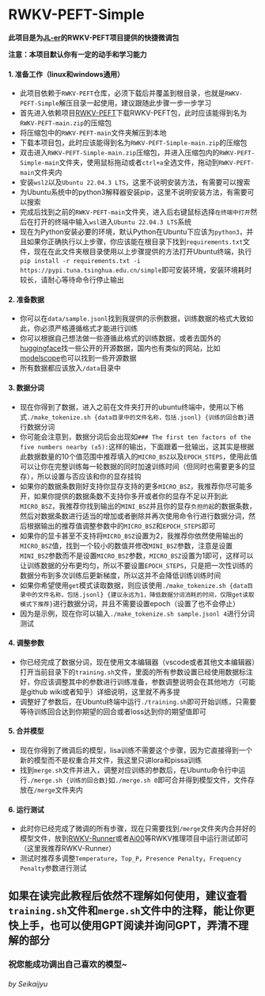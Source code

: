 # RWKV-PEFT-Simple

**此项目是为[JL-er](https://github.com/JL-er)的RWKV-PEFT项目提供的快捷微调包**

**注意：本项目默认你有一定的动手和学习能力**
#### 1. 准备工作（linux和windows通用）
* 此项目依赖于`RWKV-PEFT`仓库，必须下载后并覆盖到根目录，也就是`RWKV-PEFT-Simple`解压目录一起使用，建议跟随此步骤一步一步学习
* 首先进入依赖项目[RWKV-PEFT](https://github.com/Seikaijyu/RWKV-PEFT)下载RWKV-PEFT包，此时应该能得到名为`RWKV-PEFT-main.zip`的压缩包
* 将压缩包中的`RWKV-PEFT-main`文件夹解压到本地
* 下载本项目包，此时应该能得到名为`RWKV-PEFT-Simple-main.zip`的压缩包
* 双击进入`RWKV-PEFT-Simple-main.zip`压缩包，并进入压缩包内的`RWKV-PEFT-Simple-main`文件夹，使用鼠标拖动或者`ctrl+a`全选文件，拖动到`RWKV-PEFT-main`文件夹内
* 安装`wsl2`以及`Ubuntu 22.04.3 LTS`，这里不说明安装方法，有需要可以搜索
* 为Ubuntu系统中的python3解释器安装pip，这里不说明安装方法，有需要可以搜索
* 完成后找到之前的`RWKV-PEFT-main`文件夹，进入后右键鼠标选择`在终端中打开`然后在打开的终端中输入`wsl`进入`Ubuntu 22.04.3 LTS`系统
* 现在为Python安装必要的环境，默认Python在Ubuntu下应该为`python3`，并且如果你正确执行以上步骤，你应该能在根目录下找到`requirements.txt`文件，现在在此文件夹根目录使用以上步骤提供的方法打开Ubuntu终端，执行`pip install -r requirements.txt -i https://pypi.tuna.tsinghua.edu.cn/simple`即可安装环境，安装环境耗时较长，请耐心等待命令行停止输出
#### 2. 准备数据
* 你可以在`data/sample.jsonl`找到我提供的示例数据，训练数据的格式大致如此，你必须严格遵循格式才能进行训练
* 你可以根据自己想法做一些遵循此格式的训练数据，或者去国外的[huggingface](https://huggingface.co/)找一些公开的开源数据，国内也有类似的网站，比如[modelscope](https://modelscope.cn/)也可以找到一些开源数据
* 所有数据都应该放入`/data`目录中
#### 3. 数据分词
* 现在你得到了数据，进入之前在文件夹打开的ubuntu终端中，使用以下格式`./make_tokenize.sh {data目录中的文件名称，包括.jsonl} {训练的回合数}`进行数据分词
* 你可能会注意到，数据分词后会出现如`### The first ten factors of the five numbers nearby (±5):`这样的输出，下面跟着一批输出，这其实是根据此数据数量的10个值范围中推荐填入的`MICRO_BSZ`以及`EPOCH_STEPS`，使用此值可以让你在完整训练每一轮数据的同时加速训练时间（但同时也需要更多的显存），所以设置与否应该和你的显存挂钩
* 如果你的数据条数刚好支持你显存支持的更多`MICRO_BSZ`，我推荐你尽可能多开，如果你提供的数据条数不支持你多开或者你的显存不足以开到此`MICRO_BSZ`，我推荐你找到输出的`MINI_BSZ`并且你的显存`负担的起`的数据条数，然后对数据条数进行适当的增加或者删除并再次使用命令行进行数据分词，然后根据输出的推荐值调整参数中的`MICRO_BSZ`和`EPOCH_STEPS`即可
* 如果你的显卡甚至不支持将`MICRO_BSZ`设置为2，我推荐你依然使用输出的`MICRO_BSZ`值，找到一个较小的数值并修改`MINI_BSZ`参数，注意是设置`MINI_BSZ`参数而不是设置`MICRO_BSZ`参数，`MICRO_BSZ`设置为1即可，这样可以让训练数据的分布更均匀，所以不要设置`EPOCH_STEPS`，只是把一次性训练的数据分布到多次训练后更新梯度，所以这并不会降低训练训练时间
* 如果你希望使用`get`模式读取数据，则应该使用`./make_tokenize.sh {data目录中的文件名称，包括.jsonl} {建议永远为1，降低数据分词消耗的时间，仅限get读取模式下推荐}`进行数据分词，并且不需要设置epoch（设置了也不会停止）
* 因为是示例，现在你可以输入`./make_tokenize.sh sample.jsonl 4`进行分词测试
#### 4. 调整参数
* 你已经完成了数据分词，现在使用文本编辑器（vscode或者其他文本编辑器）打开当前目录下的`training.sh`文件，里面的所有参数设置已经使用数据标注好，你应该调整其中的参数进行训练准备，参数调整说明会在其他地方（可能是github wiki或者知乎）详细说明，这里就不再多提
* 调整好了参数后，在Ubuntu终端中运行`./training.sh`即可开始训练，只需要等待训练回合达到你期望的回合或者loss达到你的期望值即可
#### 5. 合并模型
* 现在你得到了微调后的模型，lisa训练不需要这个步骤，因为它直接得到一个新的模型而不是权重合并文件，我这里只讲lora和pissa训练
* 找到`merge.sh`文件并进入，调整对应训练的参数后，在Ubuntu命令行中运行`./merge.sh {训练的回合数}`如`./merge.sh 0`即可合并得到模型文件，文件存放在`/merge`文件夹内
#### 6. 运行测试
* 此时你已经完成了微调的所有步骤，现在只需要找到`/merge`文件夹内合并好的模型文件，放到[RWKV-Runner](https://github.com/josStorer/RWKV-Runner)或者[Ai00](https://github.com/Ai00-X/ai00_server)等RWKV推理项目中运行测试即可（这里我推荐RWKV-Runner）
* 测试时推荐多调整`Temperature`，`Top_P`，`Presence Penalty`，`Frequency Penalty`参数进行测试
## 如果在读完此教程后依然不理解如何使用，建议查看`training.sh`文件和`merge.sh`文件中的注释，能让你更快上手，也可以使用GPT阅读并询问GPT，弄清不理解的部分
### 祝您能成功调出自己喜欢的模型~

###### by Seikaijyu